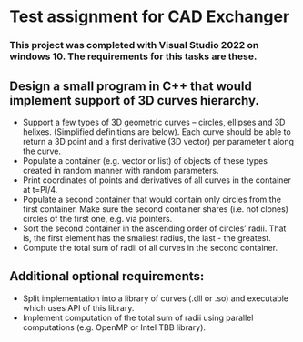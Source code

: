 # Test assignment for CAD Exchanger

### This project was completed with Visual Studio 2022 on windows 10. The requirements for this tasks are these.
## Design a small program in C++ that would implement support of 3D curves hierarchy.
- Support a few types of 3D geometric curves – circles, ellipses and 3D helixes. (Simplified
definitions are below). Each curve should be able to return a 3D point and a first derivative (3D
vector) per parameter t along the curve.
- Populate a container (e.g. vector or list) of objects of these types created in random manner with
random parameters.
- Print coordinates of points and derivatives of all curves in the container at t=PI/4.
- Populate a second container that would contain only circles from the first container. Make sure the
second container shares (i.e. not clones) circles of the first one, e.g. via pointers.
- Sort the second container in the ascending order of circles’ radii. That is, the first element has the
smallest radius, the last - the greatest.
- Compute the total sum of radii of all curves in the second container.
## Additional optional requirements:
- Split implementation into a library of curves (.dll or .so) and executable which uses API of this
library.
- Implement computation of the total sum of radii using parallel computations (e.g. OpenMP or Intel
TBB library).
